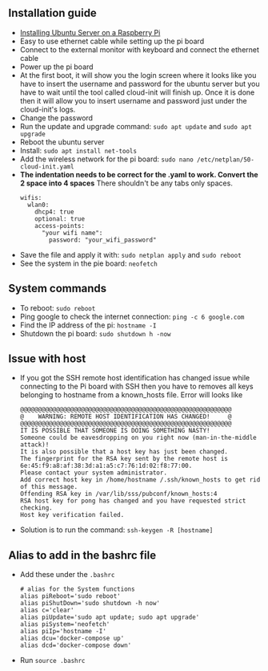 ## Installation guide 
- [Installing Ubuntu Server on a Raspberry Pi](https://ubuntu.com/tutorials/how-to-install-ubuntu-on-your-raspberry-pi#1-overview)
- Easy to use ethernet cable while setting up the pi board 
- Connect to the external monitor with keyboard and connect the ethernet cable
- Power up the pi board
- At the first boot, it will show you the login screen where it looks like you have to insert the username and password for the ubuntu server but you have to wait until the tool called cloud-init will finish up. Once it is done then it will allow you to insert username and password just under the cloud-init's logs. 
- Change the password 
- Run the update and upgrade command: `sudo apt update` and `sudo apt upgrade`
- Reboot the ubuntu server
- Install: `sudo apt install net-tools`
- Add the wireless network for the pi board: `sudo nano /etc/netplan/50-cloud-init.yaml`
- **The indentation needs to be correct for the .yaml to work. Convert the 2 space into 4 spaces** There shouldn't be any tabs only spaces.
  ```
  wifis:
    wlan0:
      dhcp4: true
      optional: true
      access-points:
        "your wifi name":
          password: "your_wifi_password"
  ```
- Save the file and apply it with: `sudo netplan apply` and `sudo reboot`
- See the system in the pie board: `neofetch`

## System commands
- To reboot: `sudo reboot`
- Ping google to check the internet connection: `ping -c 6 google.com`
- Find the IP address of the pi: `hostname -I`
- Shutdown the pi board: `sudo shutdown h -now`

## Issue with host
- If you got the SSH remote host identification has changed issue while connecting to the Pi board with SSH then you have to removes all keys belonging to hostname from a known_hosts file. Error will looks like 
  ```
  @@@@@@@@@@@@@@@@@@@@@@@@@@@@@@@@@@@@@@@@@@@@@@@@@@@@@@@@@@@
  @    WARNING: REMOTE HOST IDENTIFICATION HAS CHANGED!     @
  @@@@@@@@@@@@@@@@@@@@@@@@@@@@@@@@@@@@@@@@@@@@@@@@@@@@@@@@@@@
  IT IS POSSIBLE THAT SOMEONE IS DOING SOMETHING NASTY!
  Someone could be eavesdropping on you right now (man-in-the-middle attack)!
  It is also possible that a host key has just been changed.
  The fingerprint for the RSA key sent by the remote host is
  6e:45:f9:a8:af:38:3d:a1:a5:c7:76:1d:02:f8:77:00.
  Please contact your system administrator.
  Add correct host key in /home/hostname /.ssh/known_hosts to get rid of this message.
  Offending RSA key in /var/lib/sss/pubconf/known_hosts:4
  RSA host key for pong has changed and you have requested strict checking.
  Host key verification failed.
  ```
- Solution is to run the command: `ssh-keygen -R [hostname]`

## Alias to add in the bashrc file
- Add these under the `.bashrc`
  ```
  # alias for the System functions
  alias piReboot='sudo reboot'
  alias piShutDown='sudo shutdown -h now'
  alias c='clear'
  alias piUpdate='sudo apt update; sudo apt upgrade'
  alias piSystem='neofetch'
  alias piIp='hostname -I'
  alias dcu='docker-compose up'
  alias dcd='docker-compose down'
  ```
- Run `source .bashrc`
